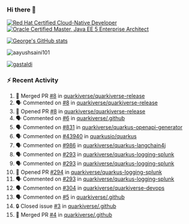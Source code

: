 ### Hi there 👋

<!--START_SECTION:badges-->
[![Red Hat Certified Cloud-Native Developer](https://images.credly.com/size/110x110/images/12ef4e4e-3d8d-4caf-9ab1-858c5bcb9619/image.png)](http://www.credly.com/badges/b6402e31-0894-48e6-b488-e2e551dcc809 "Red Hat Certified Cloud-Native Developer")
[![Oracle Certified Master, Java EE 5 Enterprise Architect](https://images.credly.com/size/110x110/images/1fa3549c-674c-4779-b3d6-d7d64eac2c23/Oracle-Certification-badge_OC-Master.png)](http://www.credly.com/badges/2565574e-b81d-410e-ab7d-24666ddcbe00 "Oracle Certified Master, Java EE 5 Enterprise Architect")
<!--END_SECTION:badges-->

[![George's GitHub stats](https://github-readme-stats.vercel.app/api?username=gastaldi&show=reviews,prs_merged&hide=contribs,prs&theme=transparent&show_icons=true)](https://github.com/anuraghazra/github-readme-stats)

<p align="left"> <img src="https://komarev.com/ghpvc/?username=gastaldi&label=Profile%20views&color=0e75b6&style=for-the-badge" alt="aayushsaini101" /> </p>

<p align="left"> <a href="https://github.com/ryo-ma/github-profile-trophy"><img src="https://github-profile-trophy.vercel.app/?username=gastaldi" alt="gastaldi" /></a> </p>

### :zap: Recent Activity

<!--START_SECTION:activity-->
1. 🎉 Merged PR [#8](https://github.com/quarkiverse/quarkiverse-release/pull/8) in [quarkiverse/quarkiverse-release](https://github.com/quarkiverse/quarkiverse-release)
2. 🗣 Commented on [#8](https://github.com/quarkiverse/quarkiverse-release/pull/8#issuecomment-2439675940) in [quarkiverse/quarkiverse-release](https://github.com/quarkiverse/quarkiverse-release)
3. 💪 Opened PR [#8](https://github.com/quarkiverse/quarkiverse-release/pull/8) in [quarkiverse/quarkiverse-release](https://github.com/quarkiverse/quarkiverse-release)
4. 🗣 Commented on [#6](https://github.com/quarkiverse/.github/issues/6#issuecomment-2439674561) in [quarkiverse/.github](https://github.com/quarkiverse/.github)
5. 🗣 Commented on [#831](https://github.com/quarkiverse/quarkus-openapi-generator/issues/831#issuecomment-2438173800) in [quarkiverse/quarkus-openapi-generator](https://github.com/quarkiverse/quarkus-openapi-generator)
6. 🗣 Commented on [#43940](https://github.com/quarkusio/quarkus/issues/43940#issuecomment-2438037754) in [quarkusio/quarkus](https://github.com/quarkusio/quarkus)
7. 🗣 Commented on [#986](https://github.com/quarkiverse/quarkus-langchain4j/pull/986#issuecomment-2437560431) in [quarkiverse/quarkus-langchain4j](https://github.com/quarkiverse/quarkus-langchain4j)
8. 🗣 Commented on [#293](https://github.com/quarkiverse/quarkus-logging-splunk/issues/293#issuecomment-2437544164) in [quarkiverse/quarkus-logging-splunk](https://github.com/quarkiverse/quarkus-logging-splunk)
9. 🗣 Commented on [#293](https://github.com/quarkiverse/quarkus-logging-splunk/issues/293#issuecomment-2437533678) in [quarkiverse/quarkus-logging-splunk](https://github.com/quarkiverse/quarkus-logging-splunk)
10. 💪 Opened PR [#294](https://github.com/quarkiverse/quarkus-logging-splunk/pull/294) in [quarkiverse/quarkus-logging-splunk](https://github.com/quarkiverse/quarkus-logging-splunk)
11. 🗣 Commented on [#293](https://github.com/quarkiverse/quarkus-logging-splunk/issues/293#issuecomment-2437497186) in [quarkiverse/quarkus-logging-splunk](https://github.com/quarkiverse/quarkus-logging-splunk)
12. 🗣 Commented on [#304](https://github.com/quarkiverse/quarkiverse-devops/issues/304#issuecomment-2437361410) in [quarkiverse/quarkiverse-devops](https://github.com/quarkiverse/quarkiverse-devops)
13. 🗣 Commented on [#5](https://github.com/quarkiverse/.github/issues/5#issuecomment-2436408753) in [quarkiverse/.github](https://github.com/quarkiverse/.github)
14. 🔒 Closed issue [#3](https://github.com/quarkiverse/.github/issues/3) in [quarkiverse/.github](https://github.com/quarkiverse/.github)
15. 🎉 Merged PR [#4](https://github.com/quarkiverse/.github/pull/4) in [quarkiverse/.github](https://github.com/quarkiverse/.github)
<!--END_SECTION:activity-->
